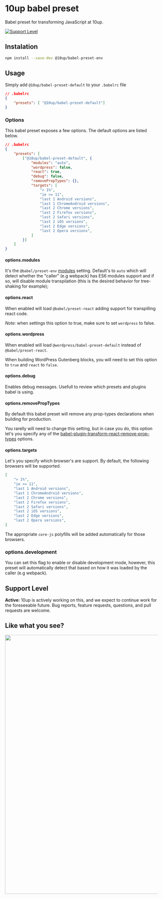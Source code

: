 # 10up babel preset
Babel preset for transforming JavaScript at 10up.

[![Support Level](https://img.shields.io/badge/support-active-green.svg)](#support-level)

## Instalation

```sh
npm install --save-dev @10up/babel-preset-env
```

## Usage

Simply add `@10up/babel-preset-default` to your `.babelrc` file
```json
// .babelrc
{
    "presets": [ "@10up/babel-preset-default"]
}
```

### Options
This babel preset exposes a few options. The default options are listed below.

```json
// .babelrc
{
    "presets": [
        ["@10up/babel-preset-default", {
            "modules": "auto",
            "wordpress": false,
            "react": true,
            "debug": false,
            "removePropTypes": {},
            "targets": [
                "> 1%",
                "ie >= 11",
                "last 1 Android versions",
                "last 1 ChromeAndroid versions",
                "last 2 Chrome versions",
                "last 2 Firefox versions",
                "last 2 Safari versions",
                "last 2 iOS versions",
                "last 2 Edge versions",
                "last 2 Opera versions",
            ]
        }]
    ]
}
```

#### options.modules
It's the `@babel/preset-env` [modules](https://babeljs.io/docs/en/babel-preset-env#modules) setting. Default's to `auto` which will detect whether the "caller" (e.g webpack) has ES6 modules support and if so, will disable module transpilation (this is the desired behavior for tree-shaking for example);

#### options.react
When enabled will load `@babel/preset-react` adding support for transpilling react code. 

*Note*: when settings this option to true, make sure to set `wordpress` to false.

#### options.wordpress
When enabled will load `@wordpress/babel-preset-default` instead of `@babel/preset-react`. 

When building WordPress Gutenberg blocks, you will need to set this option to `true` and `react` to `false`.

#### options.debug

Enables debug messages. Usefull to review which presets and plugins babel is using.

#### options.removePropTypes
By default this babel preset will remove any prop-types declarations when building for production.

You rarelly will need to change this setting, but in case you do, this option let's you specify any of the [babel-plugin-transform-react-remove-prop-types](https://github.com/oliviertassinari/babel-plugin-transform-react-remove-prop-types) options. 

#### options.targets

Let's you specify which browser's are support. By default, the following browsers will be supported.

```json
[
    "> 1%",
    "ie >= 11",
    "last 1 Android versions",
    "last 1 ChromeAndroid versions",
    "last 2 Chrome versions",
    "last 2 Firefox versions",
    "last 2 Safari versions",
    "last 2 iOS versions",
    "last 2 Edge versions",
    "last 2 Opera versions",
]
```

The appropriate `core-js` polyfills will be added automatically for those browsers.

### options.development
You can set this flag to enable or disable development mode, however, this preset will automatically detect that based on how it was loaded by the caller (e.g webpack).

## Support Level

**Active:** 10up is actively working on this, and we expect to continue work for the foreseeable future. Bug reports, feature requests, questions, and pull requests are welcome.

## Like what you see?

<a href="http://10up.com/contact/"><img src="https://10updotcom-wpengine.s3.amazonaws.com/uploads/2016/10/10up-Github-Banner.png" width="850"></a>